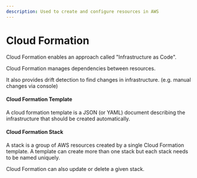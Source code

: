 ```yaml
---
description: Used to create and configure resources in AWS
---
```


# Cloud Formation

Cloud Formation enables an approach called "Infrastructure as Code".

Cloud Formation manages dependencies between resources.

It also provides drift detection to find changes in infrastructure. (e.g. manual changes via console)

#### Cloud Formation Template

A cloud formation template is a JSON (or YAML) document describing the infrastructure that should be created automatically.

#### Cloud Formation Stack

A stack is a group of AWS resources created by a single Cloud Formation template. A template can create more than one stack but each stack needs to be named uniquely.

Cloud Formation can also update or delete a given stack.

